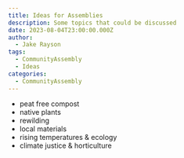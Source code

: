 ```yaml
---
title: Ideas for Assemblies
description: Some topics that could be discussed
date: 2023-08-04T23:00:00.000Z
author:
  - Jake Rayson
tags:
  - CommunityAssembly
  - Ideas
categories:
  - CommunityAssembly
---
```


* peat free compost
* native plants
* rewilding
* local materials
* rising temperatures & ecology
* climate justice & horticulture
